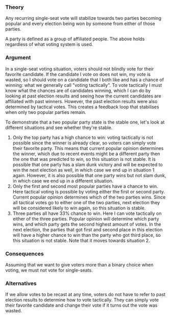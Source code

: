 ### Theory
Any recurring single-seat vote will stabilize towards two parties becoming popular and every election being won by someone from either of those parties.

A party is defined as a group of affiliated people. The above holds regardless of what voting system is used.

### Argument
In a single-seat voting situation, voters should not blindly vote for their favorite candidate. If the candidate I vote on does not win, my vote is wasted, so I should vote on a candidate that I both like and has a chance of winning: what we generally call "voting tactically". To vote tactically I must know what the chances are of candidates winning, which I can do by looking at past election results and seeing how the current candidates are affiliated with past winners. However, the past election results were also determined by tactical votes. This creates a feedback loop that stabilises when only two popular parties remain.

To demonstrate that a two popular party state is the stable one, let's look at different situations and see whether they're stable.
1. Only the top party has a high chance to win: voting tactically is not possible since the winner is already clear, so voters can simply vote their favorite party. This means that current popular opinion determines the winner, which due to recent events might be a different party then the one that was predicted to win, so this situation is not stable. It is possible that one party has a slam dunk victory and will be expected to win the next election as well, in which case we end up in situation 1 again. However, it is also possible that one party wins but not slam dunk, in which case we end up in a different situation.
2. Only the first and second most popular parties have a chance to win. Here tactical voting is possible by voting either the first or second party. Current popular opinion determines which of the two parties wins. Since all tactical votes go to either one of the two parties, next election they will be considered likely to win again, so this situation is stable.
3. Three parties all have 33% chance to win. Here I can vote tactically on either of the three parties. Popular opinion will determine which party wins, and which party gets the second highest amount of votes. In the next election, the parties that got first and second place in this election will have a higher chance to win than the party who got third place, so this situation is not stable. Note that it moves towards situation 2.

### Consequences
Assuming that we want to give voters more than a binary choice when voting, we must not vote for single-seats.

### Alternatives
If we allow votes to be recast at any time, voters do not have to refer to past election results to determine how to vote tactically. They can simply vote their favorite candidate and change their vote if it turns out the vote was wasted.
